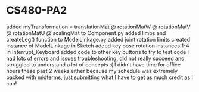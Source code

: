 # CS480-PA2
added myTransformation = translationMat @ rotationMatW @ rotationMatV @ rotationMatU @ scalingMat to Component.py
added limbs and createLeg() function to ModelLinkage.py
added joint rotation limits
created instance of ModelLinkage in Sketch
added key pose rotation instances 1-4 in Interrupt_Keyboard
added code to other key buttons to try to test code
I had lots of errors and issues troubleshooting, did not really succeed and struggled to understand a lot of concepts :(
I didn't have time for office hours these past 2 weeks either because my schedule was extremely packed with midterms, just submitting what I have to get as much credit as I can!
